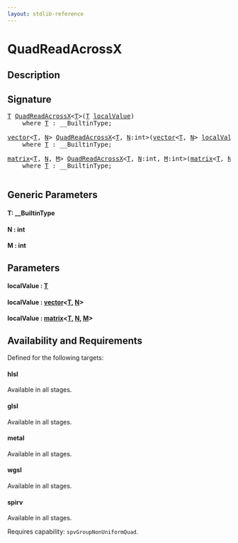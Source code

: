 ```yaml
---
layout: stdlib-reference
---
```


# QuadReadAcrossX

## Description





## Signature 

<pre>
<a href="quadreadacrossx-048e.md#typeparam-T" class="code_type">T</a> <a href="quadreadacrossx-048e.md">QuadReadAcrossX</a>&lt;<a href="quadreadacrossx-048e.md#typeparam-T" class="code_type">T</a>&gt;(<a href="quadreadacrossx-048e.md#typeparam-T" class="code_type">T</a> <a href="quadreadacrossx-048e.md#decl-localValue" class="code_param">localValue</a>)
    <span class='code_keyword'>where</span> <a href="quadreadacrossx-048e.md#typeparam-T" class="code_type">T</a> : __BuiltinType;

<a href="../types/vector/index.md" class="code_type">vector</a>&lt;<a href="quadreadacrossx-048e.md#typeparam-T" class="code_type">T</a>, <a href="quadreadacrossx-048e.md#decl-N" class="code_var">N</a>&gt; <a href="quadreadacrossx-048e.md">QuadReadAcrossX</a>&lt;<a href="quadreadacrossx-048e.md#typeparam-T" class="code_type">T</a>, <a href="quadreadacrossx-048e.md#decl-N" class="code_var">N</a>:<span class="code_keyword">int</span>&gt;(<a href="../types/vector/index.md" class="code_type">vector</a>&lt;<a href="quadreadacrossx-048e.md#typeparam-T" class="code_type">T</a>, <a href="quadreadacrossx-048e.md#decl-N" class="code_var">N</a>&gt; <a href="quadreadacrossx-048e.md#decl-localValue" class="code_param">localValue</a>)
    <span class='code_keyword'>where</span> <a href="quadreadacrossx-048e.md#typeparam-T" class="code_type">T</a> : __BuiltinType;

<a href="../types/matrix/index.md" class="code_type">matrix</a>&lt;<a href="quadreadacrossx-048e.md#typeparam-T" class="code_type">T</a>, <a href="quadreadacrossx-048e.md#decl-N" class="code_var">N</a>, <a href="quadreadacrossx-048e.md#decl-M" class="code_var">M</a>&gt; <a href="quadreadacrossx-048e.md">QuadReadAcrossX</a>&lt;<a href="quadreadacrossx-048e.md#typeparam-T" class="code_type">T</a>, <a href="quadreadacrossx-048e.md#decl-N" class="code_var">N</a>:<span class="code_keyword">int</span>, <a href="quadreadacrossx-048e.md#decl-M" class="code_var">M</a>:<span class="code_keyword">int</span>&gt;(<a href="../types/matrix/index.md" class="code_type">matrix</a>&lt;<a href="quadreadacrossx-048e.md#typeparam-T" class="code_type">T</a>, <a href="quadreadacrossx-048e.md#decl-N" class="code_var">N</a>, <a href="quadreadacrossx-048e.md#decl-M" class="code_var">M</a>&gt; <a href="quadreadacrossx-048e.md#decl-localValue" class="code_param">localValue</a>)
    <span class='code_keyword'>where</span> <a href="quadreadacrossx-048e.md#typeparam-T" class="code_type">T</a> : __BuiltinType;

</pre>

## Generic Parameters

####  <a id="typeparam-T"></a>T: \_\_BuiltinType
####  <a id="decl-N"></a>N  : int
####  <a id="decl-M"></a>M  : int

## Parameters

####  <a id="decl-localValue"></a>localValue  : [T](quadreadacrossx-048e.md#typeparam-T)
####  <a id="decl-localValue"></a>localValue  : [vector](../types/vector/index.md)\<[T](../types/vector/index.md#typeparam-T), [N](../types/vector/index.md#decl-N)\>
####  <a id="decl-localValue"></a>localValue  : [matrix](../types/matrix/index.md)\<[T](../types/matrix/t-0.md), [N](../types/matrix/index.md#decl-N), [M](../types/matrix/index.md#decl-M)\>

## Availability and Requirements

Defined for the following targets:

#### hlsl
Available in all stages.

#### glsl
Available in all stages.

#### metal
Available in all stages.

#### wgsl
Available in all stages.

#### spirv
Available in all stages.

Requires capability: `spvGroupNonUniformQuad`.



<script>
// Fix .md links to .html when on ReadTheDocs
if (window.location.hostname.includes('readthedocs') || 
    window.location.hostname.includes('rtfd.io')) {
  document.addEventListener('DOMContentLoaded', function() {
    const links = document.querySelectorAll('a');
    links.forEach(link => {
      if (link.getAttribute('href') && link.getAttribute('href').endsWith('.md')) {
        link.href = link.href.replace(/\.md($|#|\?)/, '.html$1');
      }
    });
  });
}
</script>
